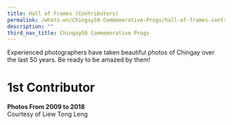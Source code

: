 ```yaml
---
title: Hall of Frames (Contributors)
permalink: /whats-on/Chingay50-Commemorative-Progs/hall-of-frames-contributors
description: ""
third_nav_title: Chingay50 Commemorative Progs
---
```

Experienced photographers have taken beautiful photos of Chingay over the last 50 years. Be ready to be amazed by them!

# 1st Contributor
**Photos From 2009 to 2018**<br>
Courtesy of Liew Tong Leng
